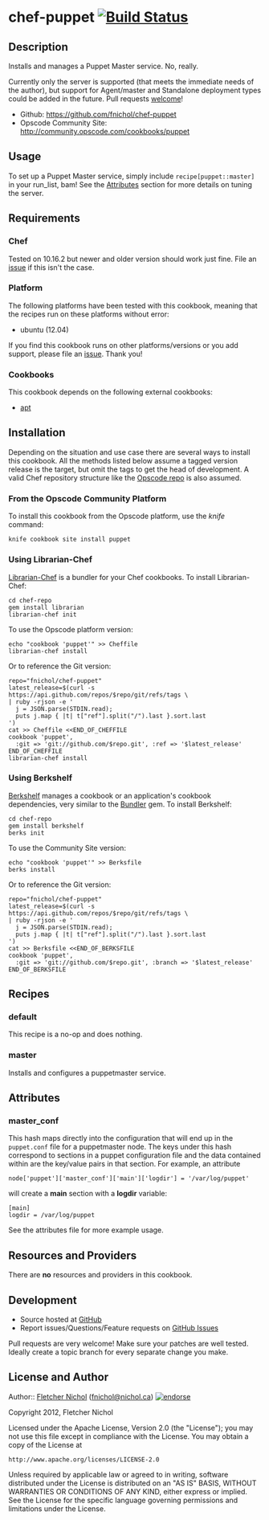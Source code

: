 # <a name="title"></a> chef-puppet [![Build Status](https://secure.travis-ci.org/fnichol/chef-puppet.png?branch=master)](http://travis-ci.org/fnichol/chef-puppet)

## <a name="description"></a> Description

Installs and manages a Puppet Master service. No, really.

Currently only the server is supported (that meets the immediate needs of the
author), but support for Agent/master and Standalone deployment types could
be added in the future. Pull requests [welcome][issues]!

* Github: https://github.com/fnichol/chef-puppet
* Opscode Community Site: http://community.opscode.com/cookbooks/puppet

## <a name="usage"></a> Usage

To set up a Puppet Master service, simply include `recipe[puppet::master]`
in your run\_list, bam! See the [Attributes](#attributes) section for more
details on tuning the server.

## <a name="requirements"></a> Requirements

### <a name="requirements-chef"></a> Chef

Tested on 10.16.2 but newer and older version should work just fine. File an
[issue][issues] if this isn't the case.

### <a name="requirements-platform"></a> Platform

The following platforms have been tested with this cookbook, meaning that the
recipes run on these platforms without error:

* ubuntu (12.04)

If you find this cookbook runs on other platforms/versions or you add support,
please file an [issue][issues]. Thank you!

### <a name="requirements-cookbooks"></a> Cookbooks

This cookbook depends on the following external cookbooks:

* [apt][apt_cb]

## <a name="installation"></a> Installation

Depending on the situation and use case there are several ways to install
this cookbook. All the methods listed below assume a tagged version release
is the target, but omit the tags to get the head of development. A valid
Chef repository structure like the [Opscode repo][chef_repo] is also assumed.

### <a name="installation-platform"></a> From the Opscode Community Platform

To install this cookbook from the Opscode platform, use the *knife* command:

    knife cookbook site install puppet

### <a name="installation-librarian"></a> Using Librarian-Chef

[Librarian-Chef][librarian] is a bundler for your Chef cookbooks.
To install Librarian-Chef:

    cd chef-repo
    gem install librarian
    librarian-chef init

To use the Opscode platform version:

    echo "cookbook 'puppet'" >> Cheffile
    librarian-chef install

Or to reference the Git version:

    repo="fnichol/chef-puppet"
    latest_release=$(curl -s https://api.github.com/repos/$repo/git/refs/tags \
    | ruby -rjson -e '
      j = JSON.parse(STDIN.read);
      puts j.map { |t| t["ref"].split("/").last }.sort.last
    ')
    cat >> Cheffile <<END_OF_CHEFFILE
    cookbook 'puppet',
      :git => 'git://github.com/$repo.git', :ref => '$latest_release'
    END_OF_CHEFFILE
    librarian-chef install

### <a name="installation-berkshelf"></a> Using Berkshelf

[Berkshelf][berkshelf] manages a cookbook or an application's cookbook
dependencies, very similar to the [Bundler][bundler] gem.
To install Berkshelf:

    cd chef-repo
    gem install berkshelf
    berks init

To use the Community Site version:

    echo "cookbook 'puppet'" >> Berksfile
    berks install

Or to reference the Git version:

    repo="fnichol/chef-puppet"
    latest_release=$(curl -s https://api.github.com/repos/$repo/git/refs/tags \
    | ruby -rjson -e '
      j = JSON.parse(STDIN.read);
      puts j.map { |t| t["ref"].split("/").last }.sort.last
    ')
    cat >> Berksfile <<END_OF_BERKSFILE
    cookbook 'puppet',
      :git => 'git://github.com/$repo.git', :branch => '$latest_release'
    END_OF_BERKSFILE

## <a name="recipes"></a> Recipes

### <a name="recipes-default"></a> default

This recipe is a no-op and does nothing.

### <a name="recipes-master"></a> master

Installs and configures a puppetmaster service.

## <a name="attributes"></a> Attributes

### <a name="attributes-master-conf"></a> master_conf

This hash maps directly into the configuration that will end up in the
`puppet.conf` file for a puppetmaster node. The keys under this hash
correspond to sections in a puppet configuration file and the data contained
within are the key/value pairs in that section. For example, an attribute

    node['puppet']['master_conf']['main']['logdir'] = '/var/log/puppet'

will create a **main** section with a **logdir** variable:

    [main]
    logdir = /var/log/puppet


See the attributes file for more example usage.

## <a name="lwrps"></a> Resources and Providers

There are **no** resources and providers in this cookbook.

## <a name="development"></a> Development

* Source hosted at [GitHub][repo]
* Report issues/Questions/Feature requests on [GitHub Issues][issues]

Pull requests are very welcome! Make sure your patches are well tested.
Ideally create a topic branch for every separate change you make.

## <a name="license"></a> License and Author

Author:: [Fletcher Nichol][fnichol] (<fnichol@nichol.ca>) [![endorse](http://api.coderwall.com/fnichol/endorsecount.png)](http://coderwall.com/fnichol)

Copyright 2012, Fletcher Nichol

Licensed under the Apache License, Version 2.0 (the "License");
you may not use this file except in compliance with the License.
You may obtain a copy of the License at

    http://www.apache.org/licenses/LICENSE-2.0

Unless required by applicable law or agreed to in writing, software
distributed under the License is distributed on an "AS IS" BASIS,
WITHOUT WARRANTIES OR CONDITIONS OF ANY KIND, either express or implied.
See the License for the specific language governing permissions and
limitations under the License.

[apt_cb]:       http://community.opscode.com/cookbooks/apt
[berkshelf]:    http://berkshelf.com/
[bundler]:      http://gembundler.com/
[chef_repo]:    https://github.com/opscode/chef-repo
[librarian]:    https://github.com/applicationsonline/librarian#readme

[fnichol]:      https://github.com/fnichol
[repo]:         https://github.com/fnichol/chef-puppet
[issues]:       https://github.com/fnichol/chef-puppet/issues
